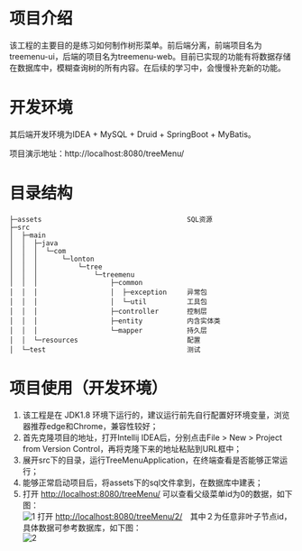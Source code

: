 # 项目介绍

该工程的主要目的是练习如何制作树形菜单。前后端分离，前端项目名为treemenu-ui，后端的项目名为treemenu-web。目前已实现的功能有将数据存储在数据库中，模糊查询树的所有内容。在后续的学习中，会慢慢补充新的功能。



# 开发环境

其后端开发环境为IDEA + MySQL + Druid + SpringBoot + MyBatis。

项目演示地址：http://localhost:8080/treeMenu/  
     



# 目录结构

```          
├─assets                                    SQL资源
├─src
│  ├─main
│  │  ├─java
│  │  │  └─com
│  │  │      └─lonton
│  │  │          └─tree
│  │  │              └─treemenu
│  │  │                  ├─common
│  │  │                  │  ├─exception     异常包      
│  │  │                  │  └─util          工具包     
│  │  │                  ├─controller       控制层  
│  │  │                  ├─entity           内含实体类   
│  │  │                  └─mapper           持久层                                       
│  │  └─resources                           配置   
│  └─test                                   测试  
```


# 项目使用（开发环境）

1. 该工程是在 JDK1.8 环境下运行的，建议运行前先自行配置好环境变量，浏览器推荐edge和Chrome，兼容性较好；
2. 首先克隆项目的地址，打开Intellij IDEA后，分别点击File > New > Project from Version Control，再将克隆下来的地址粘贴到URL框中；
3. 展开src下的目录，运行TreeMenuApplication，在终端查看是否能够正常运行；
4. 能够正常启动项目后，将assets下的sql文件拿到，在数据库中建表；
5. 打开 <http://localhost:8080/treeMenu/> 可以查看父级菜单id为0的数据，如下图：<br/>
![1](https://github.com/Sally1005/treemenu-web/blob/master/.README_images/01.png)
   打开 <http://localhost:8080/treeMenu/2/>　其中２为任意非叶子节点id，具体数据可参考数据库，如下图：<br/>
![2](https://github.com/Sally1005/treemenu-web/blob/master/.README_images/02.png)


